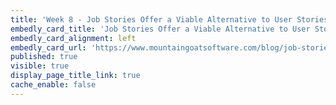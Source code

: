 ```yaml
---
title: 'Week 8 - Job Stories Offer a Viable Alternative to User Stories (2 of 2)'
embedly_card_title: 'Job Stories Offer a Viable Alternative to User Stories (10 minute read)'
embedly_card_alignment: left
embedly_card_url: 'https://www.mountaingoatsoftware.com/blog/job-stories-offer-a-viable-alternative-to-user-stories'
published: true
visible: true
display_page_title_link: true
cache_enable: false
---
```

